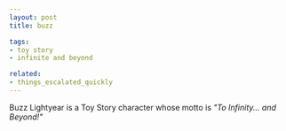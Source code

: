```yaml
---
layout: post
title: buzz

tags:
- toy story
- infinite and beyond

related:
- things_escalated_quickly
---
```

Buzz Lightyear is a Toy Story character whose motto is _"To Infinity... and Beyond!"_
